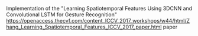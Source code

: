 Implementation of the
"Learning Spatiotemporal Features Using 3DCNN and Convolutional LSTM for Gesture Recognition"
 https://openaccess.thecvf.com/content_ICCV_2017_workshops/w44/html/Zhang_Learning_Spatiotemporal_Features_ICCV_2017_paper.html
 paper
